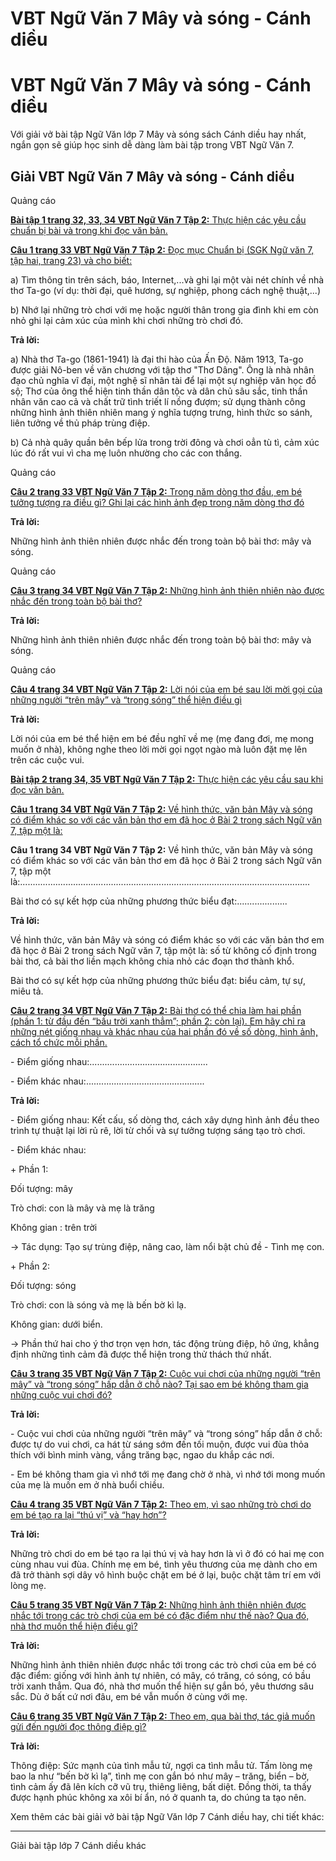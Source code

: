 # VBT Ngữ Văn 7 Mây và sóng - Cánh diều

# VBT Ngữ Văn 7 Mây và sóng - Cánh diều

Với giải vở bài tập Ngữ Văn lớp 7 Mây và sóng sách Cánh diều hay nhất, ngắn gọn sẽ giúp học sinh dễ dàng làm bài tập trong VBT Ngữ Văn 7.

## Giải VBT Ngữ Văn 7 Mây và sóng - Cánh diều

Quảng cáo

[**Bài tập 1 trang 32, 33, 34 VBT Ngữ Văn 7 Tập 2:** Thực hiện các yêu cầu chuẩn bị bài và trong khi đọc văn bản.](https://vietjack.com/vbt-ngu-van-7-cd/bai-tap-1-trang-32-33-34-vbt-ngu-van-lop-7-tap-2.jsp)

[**Câu 1 trang 33 VBT Ngữ Văn 7 Tập 2:** Đọc mục Chuẩn bị (SGK Ngữ văn 7, tập hai, trang 23) và cho biết:](https://vietjack.com/vbt-ngu-van-7-cd/cau-1-trang-33-vth-ngu-van-lop-7-tap-2.jsp)

a) Tìm thông tin trên sách, báo, Internet,...và ghi lại một vài nét chính về nhà thơ Ta-go (ví dụ: thời đại, quê hương, sự nghiệp, phong cách nghệ thuật,...)

b) Nhớ lại những trò chơi với mẹ hoặc người thân trong gia đình khi em còn nhỏ ghi lại cảm xúc của mình khi chơi những trò chơi đó.

**Trả lời:**

a) Nhà thơ Ta-go (1861-1941) là đại thi hào của Ấn Độ. Năm 1913, Ta-go được giải Nô-ben về văn chương với tập thơ "Thơ Dâng". Ông là nhà nhân đạo chủ nghĩa vĩ đại, một nghệ sĩ nhân tài để lại một sự nghiệp văn học đồ sộ; Thơ của ông thể hiện tinh thần dân tộc và dân chủ sâu sắc, tinh thần nhân văn cao cả và chất trữ tình triết lí nồng đượm; sử dụng thành công những hình ảnh thiên nhiên mang ý nghĩa tượng trưng, hình thức so sánh, liên tưởng về thủ pháp trùng điệp. 

b) Cả nhà quây quần bên bếp lửa trong trời đông và chơi oẳn tù tì, cảm xúc lúc đó rất vui vì cha mẹ luôn nhường cho các con thắng.

Quảng cáo

[**Câu 2 trang 33 VBT Ngữ Văn 7 Tập 2:** Trong năm dòng thơ đầu, em bé tưởng tượng ra điều gì? Ghi lại các hình ảnh đẹp trong năm dòng thơ đó](https://vietjack.com/vbt-ngu-van-7-cd/cau-2-trang-33-vth-ngu-van-lop-7-tap-2.jsp)

**Trả lời:**

Những hình ảnh thiên nhiên được nhắc đến trong toàn bộ bài thơ: mây và sóng.

Quảng cáo

[**Câu 3 trang 34 VBT Ngữ Văn 7 Tập 2:** Những hình ảnh thiên nhiên nào được nhắc đến trong toàn bộ bài thơ?](https://vietjack.com/vbt-ngu-van-7-cd/cau-3-trang-34-vth-ngu-van-lop-7-tap-2.jsp)

**Trả lời:**

Những hình ảnh thiên nhiên được nhắc đến trong toàn bộ bài thơ: mây và sóng.

Quảng cáo

[**Câu 4 trang 34 VBT Ngữ Văn 7 Tập 2:** Lời nói của em bé sau lời mời gọi của những người “trên mây” và “trong sóng” thể hiện điều gì](https://vietjack.com/vbt-ngu-van-7-cd/cau-4-trang-34-vth-ngu-van-lop-7-tap-2.jsp)

**Trả lời:**

Lời nói của em bé thể hiện em bé đều nghĩ về mẹ (mẹ đang đơi, mẹ mong muốn ở nhà), không nghe theo lời mời gọi ngọt ngào mà luôn đặt mẹ lên trên các cuộc vui.

[**Bài tập 2 trang 34, 35 VBT Ngữ Văn 7 Tập 2:** Thực hiện các yêu cầu sau khi đọc văn bản.](https://vietjack.com/vbt-ngu-van-7-cd/bai-tap-2-trang-34-35-vbt-ngu-van-lop-7-tap-2.jsp)

[**Câu 1 trang 34 VBT Ngữ Văn 7 Tập 2:** Về hình thức, văn bản Mây và sóng có điểm khác so với các văn bản thơ em đã học ở Bài 2 trong sách Ngữ văn 7, tập một là: ](https://vietjack.com/vbt-ngu-van-7-cd/cau-1-trang-34-vth-ngu-van-lop-7-tap-2.jsp)

**Câu 1 trang 34 VBT Ngữ Văn 7 Tập 2:** Về hình thức, văn bản Mây và sóng có điểm khác so với các văn bản thơ em đã học ở Bài 2 trong sách Ngữ văn 7, tập một là:................................................................................................................... 

Bài thơ có sự kết hợp của những phương thức biểu đạt:.................... 

**Trả lời:**

Về hình thức, văn bản Mây và sóng có điểm khác so với các văn bản thơ em đã học ở Bài 2 trong sách Ngữ văn 7, tập một là: số từ không cố định trong bài thơ, cả bài thơ liền mạch không chia nhỏ các đoạn thơ thành khổ.

Bài thơ có sự kết hợp của những phương thức biểu đạt: biểu cảm, tự sự, miêu tả.

[**Câu 2 trang 34 VBT Ngữ Văn 7 Tập 2:** Bài thơ có thể chia làm hai phần (phần 1: từ đầu đến “bầu trời xanh thẳm”; phần 2: còn lại). Em hãy chỉ ra những nét giống nhau và khác nhau của hai phần đó về số dòng, hình ảnh, cách tổ chức mỗi phần.](https://vietjack.com/vbt-ngu-van-7-cd/cau-2-trang-34-vth-ngu-van-lop-7-tap-2.jsp)

\- Điểm giống nhau:............................................... 

\- Điểm khác nhau:............................................... 

**Trả lời:**

\- Điểm giống nhau: Kết cấu, số dòng thơ, cách xây dựng hình ảnh đều theo trình tự thuật lại lời rủ rê, lời từ chối và sự tưởng tượng sáng tạo trò chơi.

\- Điểm khác nhau:

\+ Phần 1: 

Đối tượng: mây

Trò chơi: con là mây và mẹ là trăng

Không gian : trên trời

→ Tác dụng: Tạo sự trùng điệp, nâng cao, làm nổi bật chủ đề - Tình mẹ con.

\+ Phần 2:

Đối tượng: sóng

Trò chơi: con là sóng và mẹ là bến bờ kì lạ.

Không gian: dưới biển.

→ Phần thứ hai cho ý thơ trọn vẹn hơn, tác động trùng điệp, hô ứng, khẳng định những tình cảm đã được thể hiện trong thử thách thứ nhất.

[**Câu 3 trang 35 VBT Ngữ Văn 7 Tập 2:** Cuộc vui chơi của những người “trên mây” và “trong sóng” hấp dẫn ở chỗ nào? Tại sao em bé không tham gia những cuộc vui chơi đó?](https://vietjack.com/vbt-ngu-van-7-cd/cau-3-trang-35-vth-ngu-van-lop-7-tap-2.jsp)

**Trả lời:**

\- Cuộc vui chơi của những người “trên mây” và “trong sóng” hấp dẫn ở chỗ: được tự do vui chơi, ca hát từ sáng sớm đến tối muộn, được vui đùa thỏa thích với bình minh vàng, vầng trăng bạc, ngao du khắp các nơi.

\- Em bé không tham gia vì nhớ tới mẹ đang chờ ở nhà, vì nhớ tới mong muốn của mẹ là muốn em ở nhà buổi chiều. 

[**Câu 4 trang 35 VBT Ngữ Văn 7 Tập 2:** Theo em, vì sao những trò chơi do em bé tạo ra lại “thú vị” và “hay hơn”?](https://vietjack.com/vbt-ngu-van-7-cd/cau-4-trang-35-vth-ngu-van-lop-7-tap-2.jsp)

**Trả lời:**

Những trò chơi do em bé tạo ra lại thú vị và hay hơn là vì ở đó có hai mẹ con cùng nhau vui đùa. Chính mẹ em bé, tình yêu thương của mẹ dành cho em đã trở thành sợi dây vô hình buộc chặt em bé ở lại, buộc chặt tâm trí em với lòng mẹ. 

[**Câu 5 trang 35 VBT Ngữ Văn 7 Tập 2:** Những hình ảnh thiên nhiên được nhắc tới trong các trò chơi của em bé có đặc điểm như thế nào? Qua đó, nhà thơ muốn thể hiện điều gì?](https://vietjack.com/vbt-ngu-van-7-cd/cau-5-trang-35-vth-ngu-van-lop-7-tap-2.jsp)

**Trả lời:**

Những hình ảnh thiên nhiên được nhắc tới trong các trò chơi của em bé có đặc điểm: giống với hình ảnh tự nhiên, có mây, có trăng, có sóng, có bầu trời xanh thẳm. Qua đó, nhà thơ muốn thể hiện sự gắn bó, yêu thương sâu sắc. Dù ở bất cứ nơi đâu, em bé vẫn muốn ở cùng với mẹ. 

[**Câu 6 trang 35 VBT Ngữ Văn 7 Tập 2:** Theo em, qua bài thơ, tác giả muốn gửi đến người đọc thông điệp gì?](https://vietjack.com/vbt-ngu-van-7-cd/cau-6-trang-35-vth-ngu-van-lop-7-tap-2.jsp)

**Trả lời:**

Thông điệp: Sức mạnh của tình mẫu tử, ngợi ca tình mẫu tử. Tấm lòng mẹ bao la như “bến bờ kì lạ”, tình mẹ con gắn bó như mây – trăng, biển – bờ, tình cảm ấy đã lên kích cỡ vũ trụ, thiêng liêng, bất diệt. Đồng thời, ta thấy được hạnh phúc không xa xôi bí ẩn, nó ở quanh ta, do chúng ta tạo nên.

Xem thêm các bài giải vở bài tập Ngữ Văn lớp 7 Cánh diều hay, chi tiết khác:

* * *

Giải bài tập lớp 7 Cánh diều khác

